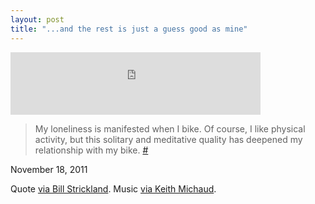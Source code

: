 ```yaml
---
layout: post
title: "...and the rest is just a guess good as mine"
---
```


<div class="media"><iframe width="400" height="100" style="position: relative; display: block; width: 400px; height: 100px;" src="http://bandcamp.com/EmbeddedPlayer/v=2/track=2772413570/size=venti/bgcol=FFFFFF/linkcol=4285BB/" allowtransparency="true" frameborder="0"><a href="http://damionsuomi.bandcamp.com/track/the-lion-the-ram-and-the-fish">The Lion, the Ram, and the Fish by Damion Suomi</a></iframe></div>

> My loneliness is manifested when I bike. Of course, I like physical activity, but this solitary and meditative quality has deepened my relationship with my bike. [#](http://skouri.tumblr.com/post/11243700503/solitude-thelonious-monk-ft-dario-pegoretti-en)

<p class="date">November 18, 2011</p>

<p class="postscript">Quote <a href="http://twitter.com/#!/TrueBS/status/131431053142405120">via Bill Strickland</a>. Music <a href="http://bandcamp.com/recommended/keithmichaud">via Keith Michaud</a>.</p>